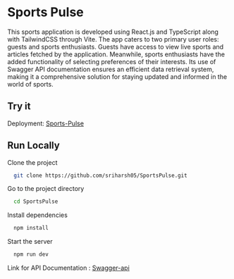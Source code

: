 # Sports Pulse

This sports application is developed using React.js and TypeScript along with TailwindCSS through Vite. The app caters to two primary user roles: guests and sports enthusiasts. Guests have access to view live sports and articles fetched by the application. Meanwhile, sports enthusiasts have the added functionality of selecting preferences of their interests. Its use of Swagger API documentation ensures an efficient data retrieval system, making it a comprehensive solution for staying updated and informed in the world of sports.

## Try it 
Deployment: [Sports-Pulse](sriharsh-sports-pulse.netlify.app/)

## Run Locally

Clone the project 

```bash
  git clone https://github.com/sriharsh05/SportsPulse.git
```

Go to the project directory 

```bash
  cd SportsPulse
```

Install dependencies 

```bash
  npm install
```

Start the server 

```bash
  npm run dev
```

Link for API Documentation : [Swagger-api](https://wd301-capstone-api.pupilfirst.school/index.html)
